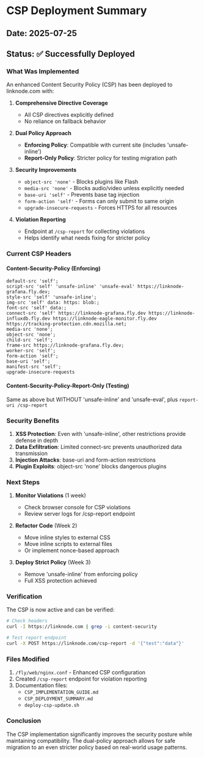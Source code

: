 # CSP Deployment Summary

## Date: 2025-07-25
## Status: ✅ Successfully Deployed

### What Was Implemented

An enhanced Content Security Policy (CSP) has been deployed to linknode.com with:

1. **Comprehensive Directive Coverage**
   - All CSP directives explicitly defined
   - No reliance on fallback behavior

2. **Dual Policy Approach**
   - **Enforcing Policy**: Compatible with current site (includes 'unsafe-inline')
   - **Report-Only Policy**: Stricter policy for testing migration path

3. **Security Improvements**
   - `object-src 'none'` - Blocks plugins like Flash
   - `media-src 'none'` - Blocks audio/video unless explicitly needed
   - `base-uri 'self'` - Prevents base tag injection
   - `form-action 'self'` - Forms can only submit to same origin
   - `upgrade-insecure-requests` - Forces HTTPS for all resources

4. **Violation Reporting**
   - Endpoint at `/csp-report` for collecting violations
   - Helps identify what needs fixing for stricter policy

### Current CSP Headers

#### Content-Security-Policy (Enforcing)
```
default-src 'self';
script-src 'self' 'unsafe-inline' 'unsafe-eval' https://linknode-grafana.fly.dev;
style-src 'self' 'unsafe-inline';
img-src 'self' data: https: blob:;
font-src 'self' data:;
connect-src 'self' https://linknode-grafana.fly.dev https://linknode-influxdb.fly.dev https://linknode-eagle-monitor.fly.dev https://tracking-protection.cdn.mozilla.net;
media-src 'none';
object-src 'none';
child-src 'self';
frame-src https://linknode-grafana.fly.dev;
worker-src 'self';
form-action 'self';
base-uri 'self';
manifest-src 'self';
upgrade-insecure-requests
```

#### Content-Security-Policy-Report-Only (Testing)
Same as above but WITHOUT 'unsafe-inline' and 'unsafe-eval', plus `report-uri /csp-report`

### Security Benefits

1. **XSS Protection**: Even with 'unsafe-inline', other restrictions provide defense in depth
2. **Data Exfiltration**: Limited connect-src prevents unauthorized data transmission
3. **Injection Attacks**: base-uri and form-action restrictions
4. **Plugin Exploits**: object-src 'none' blocks dangerous plugins

### Next Steps

1. **Monitor Violations** (1 week)
   - Check browser console for CSP violations
   - Review server logs for /csp-report endpoint

2. **Refactor Code** (Week 2)
   - Move inline styles to external CSS
   - Move inline scripts to external files
   - Or implement nonce-based approach

3. **Deploy Strict Policy** (Week 3)
   - Remove 'unsafe-inline' from enforcing policy
   - Full XSS protection achieved

### Verification

The CSP is now active and can be verified:

```bash
# Check headers
curl -I https://linknode.com | grep -i content-security

# Test report endpoint
curl -X POST https://linknode.com/csp-report -d '{"test":"data"}'
```

### Files Modified

1. `/fly/web/nginx.conf` - Enhanced CSP configuration
2. Created `/csp-report` endpoint for violation reporting
3. Documentation files:
   - `CSP_IMPLEMENTATION_GUIDE.md`
   - `CSP_DEPLOYMENT_SUMMARY.md`
   - `deploy-csp-update.sh`

### Conclusion

The CSP implementation significantly improves the security posture while maintaining compatibility. The dual-policy approach allows for safe migration to an even stricter policy based on real-world usage patterns.